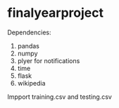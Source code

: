 # finalyearproject

Dependencies:
1. pandas
2. numpy
3. plyer for notifications
4. time
5. flask
6. wikipedia

Impport training.csv and testing.csv
